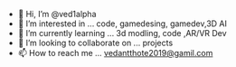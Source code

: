 - 👋 Hi, I’m @ved1alpha
- 👀 I’m interested in ... code, gamedesing, gamedev,3D AI
- 🌱 I’m currently learning ... 3d modling, code ,AR/VR Dev
- 💞️ I’m looking to collaborate on ... projects
- 📫 How to reach me ... vedantthote2019@gamil.com

<!---
ved1alpha/ved1alpha is a ✨ special ✨ repository because its `README.md` (this file) appears on your GitHub profile.
You can click the Preview link to take a look at your changes.
--->
